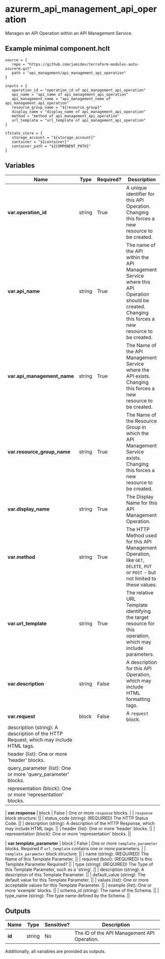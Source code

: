 # azurerm_api_management_api_operation

Manages an API Operation within an API Management Service.

## Example minimal component.hclt

```hcl
source = {
   repo = "https://github.com/jumidev/terraform-modules-auto-azurerm.git" 
   path = "api_management/api_management_api_operation" 
}

inputs = {
   operation_id = "operation_id of api_management_api_operation" 
   api_name = "api_name of api_management_api_operation" 
   api_management_name = "api_management_name of api_management_api_operation" 
   resource_group_name = "${resource_group}" 
   display_name = "display_name of api_management_api_operation" 
   method = "method of api_management_api_operation" 
   url_template = "url_template of api_management_api_operation" 
}

tfstate_store = {
   storage_account = "${storage_account}" 
   container = "${container}" 
   container_path = "${COMPONENT_PATH}" 
}

```

## Variables

| Name | Type | Required? |  Description |
| ---- | ---- | --------- |  ----------- |
| **var.operation_id** | string | True | A unique identifier for this API Operation. Changing this forces a new resource to be created. | 
| **var.api_name** | string | True | The name of the API within the API Management Service where this API Operation should be created. Changing this forces a new resource to be created. | 
| **var.api_management_name** | string | True | The Name of the API Management Service where the API exists. Changing this forces a new resource to be created. | 
| **var.resource_group_name** | string | True | The Name of the Resource Group in which the API Management Service exists. Changing this forces a new resource to be created. | 
| **var.display_name** | string | True | The Display Name for this API Management Operation. | 
| **var.method** | string | True | The HTTP Method used for this API Management Operation, like `GET`, `DELETE`, `PUT` or `POST` - but not limited to these values. | 
| **var.url_template** | string | True | The relative URL Template identifying the target resource for this operation, which may include parameters. | 
| **var.description** | string | False | A description for this API Operation, which may include HTML formatting tags. | 
| **var.request** | block | False | A `request` block. | | `request` block structure: || 
|   description (string): A description of the HTTP Request, which may include HTML tags. ||
|   header (list): One or more 'header' blocks. ||
|   query_parameter (list): One or more 'query_parameter' blocks. ||
|   representation (block): One or more 'representation' blocks. ||

| **var.response** | block | False | One or more `response` blocks. | | `response` block structure: || 
|   status_code (string): (REQUIRED) The HTTP Status Code. ||
|   description (string): A description of the HTTP Response, which may include HTML tags. ||
|   header (list): One or more 'header' blocks. ||
|   representation (block): One or more 'representation' blocks. ||

| **var.template_parameter** | block | False | One or more `template_parameter` blocks. Required if `url_template` contains one or more parameters. | | `template_parameter` block structure: || 
|   name (string): (REQUIRED) The Name of this Template Parameter. ||
|   required (bool): (REQUIRED) Is this Template Parameter Required? ||
|   type (string): (REQUIRED) The Type of this Template Parameter, such as a 'string'. ||
|   description (string): A description of this Template Parameter. ||
|   default_value (string): The default value for this Template Parameter. ||
|   values (list): One or more acceptable values for this Template Parameter. ||
|   example (list): One or more 'example' blocks. ||
|   schema_id (string): The name of the Schema. ||
|   type_name (string): The type name defined by the Schema. ||




## Outputs

| Name | Type | Sensitive? | Description |
| ---- | ---- | --------- | --------- |
| **id** | string | No  | The ID of the API Management API Operation. | 

Additionally, all variables are provided as outputs.
